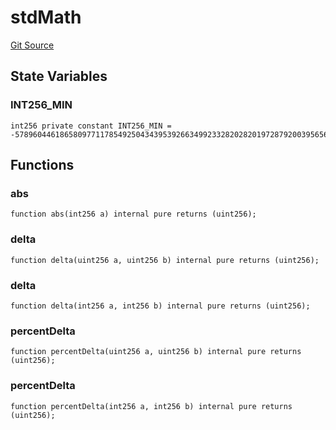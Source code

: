 # stdMath
[Git Source](https://github.com/dustinstacy/boncurs/blob/7928cae257b46ede89b50d06eaae18601fcd0340/lib/forge-std/src/StdMath.sol)


## State Variables
### INT256_MIN

```solidity
int256 private constant INT256_MIN = -57896044618658097711785492504343953926634992332820282019728792003956564819968;
```


## Functions
### abs


```solidity
function abs(int256 a) internal pure returns (uint256);
```

### delta


```solidity
function delta(uint256 a, uint256 b) internal pure returns (uint256);
```

### delta


```solidity
function delta(int256 a, int256 b) internal pure returns (uint256);
```

### percentDelta


```solidity
function percentDelta(uint256 a, uint256 b) internal pure returns (uint256);
```

### percentDelta


```solidity
function percentDelta(int256 a, int256 b) internal pure returns (uint256);
```

